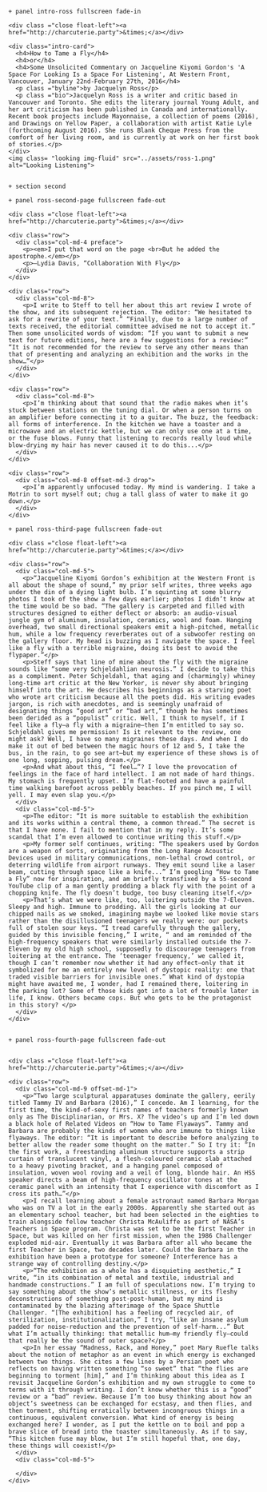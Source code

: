     + panel intro-ross fullscreen fade-in

    <div class ="close float-left"><a href="http://charcuterie.party">&times;</a></div>

    <div class="intro-card">
      <h4>How to Tame a Fly</h4>
      <h4>or</h4>
      <h4>Some Unsolicited Commentary on Jacqueline Kiyomi Gordon's 'A Space For Looking Is a Space For Listening', At Western Front, Vancouver, January 22nd-February 27th, 2016</h4>
      <p class ="byline">by Jacquelyn Ross</p>
      <p class ="bio">Jacquelyn Ross is a writer and critic based in Vancouver and Toronto. She edits the literary journal Young Adult, and her art criticism has been published in Canada and internationally. Recent book projects include Mayonnaise, a collection of poems (2016), and Drawings on Yellow Paper, a collaboration with artist Katie Lyle (forthcoming August 2016). She runs Blank Cheque Press from the comfort of her living room, and is currently at work on her first book of stories.</p>
    </div>
    <img class= "looking img-fluid" src="../assets/ross-1.png" alt="Looking Listening">


    + section second

    + panel ross-second-page fullscreen fade-out

    <div class ="close float-left"><a href="http://charcuterie.party">&times;</a></div>

    <div class="row">
      <div class="col-md-4 preface">
        <p><em>I put that word on the page <br>But he added the apostrophe.</em></p>
        <p>—Lydia Davis, “Collaboration With Fly</p>
      </div>
    </div>

    <div class="row">
      <div class="col-md-8">
        <p>I write to Steff to tell her about this art review I wrote of the show, and its subsequent rejection. The editor: “We hesitated to ask for a rewrite of your text.” “Finally, due to a large number of texts received, the editorial committee advised me not to accept it.” Then some unsolicited words of wisdom: “If you want to submit a new text for future editions, here are a few suggestions for a review:” “It is not recommended for the review to serve any other means than that of presenting and analyzing an exhibition and the works in the show…”</p>
      </div>
    </div>

    <div class="row">
      <div class="col-md-8">
        <p>I’m thinking about that sound that the radio makes when it’s stuck between stations on the tuning dial. Or when a person turns on an amplifier before connecting it to a guitar. The buzz, the feedback: all forms of interference. In the kitchen we have a toaster and a microwave and an electric kettle, but we can only use one at a time, or the fuse blows. Funny that listening to records really loud while blow-drying my hair has never caused it to do this...</p>
      </div>
    </div>

    <div class="row">
      <div class="col-md-8 offset-md-3 drop">
        <p>I’m apparently unfocused today. My mind is wandering. I take a Motrin to sort myself out; chug a tall glass of water to make it go down.</p>
      </div>
    </div>

    + panel ross-third-page fullscreen fade-out

    <div class ="close float-left"><a href="http://charcuterie.party">&times;</a></div>

    <div class="row">
      <div class="col-md-5">
        <p>“Jacqueline Kiyomi Gordon’s exhibition at the Western Front is all about the shape of sound,” my prior self writes, three weeks ago under the din of a dying light bulb. I’m squinting at some blurry photos I took of the show a few days earlier; photos I didn’t know at the time would be so bad. “The gallery is carpeted and filled with structures designed to either deflect or absorb: an audio-visual jungle gym of aluminum, insulation, ceramics, wool and foam. Hanging overhead, two small directional speakers emit a high-pitched, metallic hum, while a low frequency reverberates out of a subwoofer resting on the gallery floor. My head is buzzing as I navigate the space. I feel like a fly with a terrible migraine, doing its best to avoid the flypaper.”</p>
        <p>Steff says that line of mine about the fly with the migraine sounds like “some very Schjeldahlian neurosis.” I decide to take this as a compliment. Peter Schjeldahl, that aging and (charmingly) whiney long-time art critic at the New Yorker, is never shy about bringing himself into the art. He describes his beginnings as a starving poet who wrote art criticism because all the poets did. His writing evades jargon, is rich with anecdotes, and is seemingly unafraid of designating things “good art” or “bad art,” though he has sometimes been derided as a “populist” critic. Well, I think to myself, if I feel like a fly—a fly with a migraine—then I’m entitled to say so. Schjeldahl gives me permission! Is it relevant to the review, one might ask? Well, I have so many migraines these days. And when I do make it out of bed between the magic hours of 12 and 5, I take the bus, in the rain, to go see art—but my experience of these shows is of one long, sopping, pulsing dream.</p>
        <p>And what about this, “I feel…”? I love the provocation of feelings in the face of hard intellect. I am not made of hard things. My stomach is frequently upset. I’m flat-footed and have a painful time walking barefoot across pebbly beaches. If you pinch me, I will yell. I may even slap you.</p>
      </div>
      <div class="col-md-5">
        <p>The editor: “It is more suitable to establish the exhibition and its works within a central theme, a common thread.” The secret is that I have none. I fail to mention that in my reply. It’s some scandal that I’m even allowed to continue writing this stuff.</p>
        <p>My former self continues, writing: “The speakers used by Gordon are a weapon of sorts, originating from the Long Range Acoustic Devices used in military communications, non-lethal crowd control, or deterring wildlife from airport runways. They emit sound like a laser beam, cutting through space like a knife...” I’m googling “How to Tame a Fly” now for inspiration, and am briefly transfixed by a 55-second YouTube clip of a man gently prodding a black fly with the point of a chopping knife. The fly doesn’t budge, too busy cleaning itself.</p>
        <p>That’s what we were like, too, loitering outside the 7-Eleven. Sleepy and high. Immune to prodding. All the girls looking at our chipped nails as we smoked, imagining maybe we looked like movie stars rather than the disillusioned teenagers we really were: our pockets full of stolen sour keys. “I tread carefully through the gallery, guided by this invisible fencing,” I write, “ and am reminded of the high-frequency speakers that were similarly installed outside the 7-Eleven by my old high school, supposedly to discourage teenagers from loitering at the entrance. The ‘teenager frequency,’ we called it, though I can’t remember now whether it had any effect—only that it symbolized for me an entirely new level of dystopic reality: one that traded visible barriers for invisible ones.” What kind of dystopia might have awaited me, I wonder, had I remained there, loitering in the parking lot? Some of those kids got into a lot of trouble later in life, I know. Others became cops. But who gets to be the protagonist in this story? </p>
      </div>
    </div>


    + panel ross-fourth-page fullscreen fade-out


    <div class ="close float-left"><a href="http://charcuterie.party">&times;</a></div>

    <div class="row">
      <div class="col-md-9 offset-md-1">
        <p>“Two large sculptural apparatuses dominate the gallery, eerily titled Tammy IV and Barbara (2016),” I concede. Am I learning, for the first time, the kind-of-sexy first names of teachers formerly known only as The Disciplinarian, or Mrs. X? The video’s up and I’m led down a black hole of Related Videos on “How to Tame Flyaways”. Tammy and Barbara are probably the kinds of women who are immune to things like flyaways. The editor: “It is important to describe before analyzing to better allow the reader some thought on the matter.” So I try it: “In the first work, a freestanding aluminum structure supports a strip curtain of translucent vinyl, a flesh-coloured ceramic slab attached to a heavy pivoting bracket, and a hanging panel composed of insulation, woven wool roving and a veil of long, blonde hair. An HSS speaker directs a beam of high-frequency oscillator tones at the ceramic panel with an intensity that I experience with discomfort as I cross its path…”</p>
        <p>I recall learning about a female astronaut named Barbara Morgan who was on TV a lot in the early 2000s. Apparently she started out as an elementary school teacher, but had been selected in the eighties to train alongside fellow teacher Christa McAuliffe as part of NASA’s Teachers in Space program. Christa was set to be the first Teacher in Space, but was killed on her first mission, when the 1986 Challenger exploded mid-air. Eventually it was Barbara after all who became the first Teacher in Space, two decades later. Could the Barbara in the exhibition have been a prototype for someone? Interference has a strange way of controlling destiny.</p>
        <p>“The exhibition as a whole has a disquieting aesthetic,” I write, “in its combination of metal and textile, industrial and handmade constructions.” I am full of speculations now. I’m trying to say something about the show’s metallic stillness, or its fleshy deconstructions of something post-post-human, but my mind is contaminated by the blazing afterimage of the Space Shuttle Challenger. “[The exhibition] has a feeling of recycled air, of sterilization, institutionalization,” I try, “like an insane asylum padded for noise-reduction and the prevention of self-harm...” But what I’m actually thinking: that metallic hum—my friendly fly—could that really be the sound of outer space?</p>
        <p>In her essay “Madness, Rack, and Honey,” poet Mary Ruefle talks about the notion of metaphor as an event in which energy is exchanged between two things. She cites a few lines by a Persian poet who reflects on having written something “so sweet” that “the flies are beginning to torment [him],” and I’m thinking about this idea as I revisit Jacqueline Gordon’s exhibition and my own struggle to come to terms with it through writing. I don’t know whether this is a “good” review or a “bad” review. Because I’m too busy thinking about how an object’s sweetness can be exchanged for ecstasy, and then flies, and then torment, shifting erratically between incongruous things in a continuous, equivalent conversion. What kind of energy is being exchanged here? I wonder, as I put the kettle on to boil and pop a brave slice of bread into the toaster simultaneously. As if to say, “This kitchen fuse may blow, but I’m still hopeful that, one day, these things will coexist!</p>
      </div>
      <div class="col-md-5">

      </div>
    </div>
